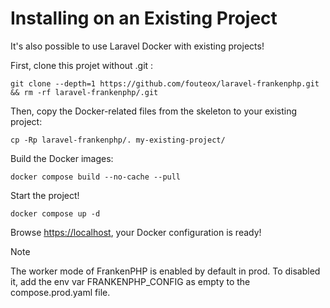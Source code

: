 # Installing on an Existing Project

It's also possible to use Laravel Docker with existing projects!

First, clone this projet without .git :

    git clone --depth=1 https://github.com/fouteox/laravel-frankenphp.git && rm -rf laravel-frankenphp/.git

Then, copy the Docker-related files from the skeleton to your existing project:

    cp -Rp laravel-frankenphp/. my-existing-project/

Build the Docker images:

    docker compose build --no-cache --pull

Start the project!

    docker compose up -d

Browse [https://localhost](https://localhost), your Docker configuration is ready!

> [!NOTE]
> The worker mode of FrankenPHP is enabled by default in prod. To disabled it, add the env var FRANKENPHP_CONFIG as empty to the compose.prod.yaml file.
